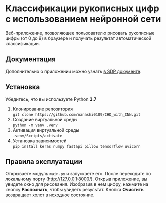 # Классификации рукописных цифр с использованием нейронной сети
Веб-приложение, позволяющее пользователю рисовать рукописные цифры (от 0 до 9) в браузере и получать результат автоматической классификации.

## Документация
Дополнительно о приложении можно узнать [в SDP документе](https://docs.google.com/document/d/1-gitEo7p5OXwwIWv8irYO3gs_NyYz3IAxwYDQ4qFvO4/edit?usp=sharing).

## Установка
Убедитесь, что вы используете Python **3.7**
1. Клонирование репозитория  
`git clone https://github.com/nanashi0109/CHD_with_CNN.git`
2. Создание виртуальной среды  
`python -m venv .venv`
3. Активация виртуальной среды   
`.venv/Scripts/activate`
4. Установка зависимостей  
`pip install keras numpy fastapi pillow tensorflow uvicorn`

## Правила эксплуатации
Открываете модуль `main.py` и запускаете его. После переходите по локальному порту (http://127.0.0.1:8000/).
Открыв приложение, вы увидете окно для рисования. Изобразив в нем цифру, нажмите на кнопку **Распознать**, чтобы увидеть результат. Кнопка **Очистить** возвращает холст в исходное состояние.

